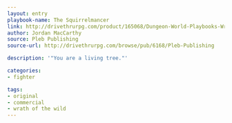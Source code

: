 ```yaml
---
layout: entry
playbook-name: The Squirrelmancer
link: http://drivethrurpg.com/product/165068/Dungeon-World-Playbooks-Wrath-of-the-Wild-Bundle
author: Jordan MacCarthy
source: Pleb Publishing
source-url: http://drivethrurpg.com/browse/pub/6168/Pleb-Publishing

description: '"You are a living tree."'

categories:
- fighter

tags:
- original
- commercial
- wrath of the wild
---
```

